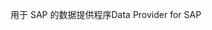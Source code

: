 <span data-ttu-id="c6459-101">用于 SAP 的数据提供程序</span><span class="sxs-lookup"><span data-stu-id="c6459-101">Data Provider for SAP</span></span>